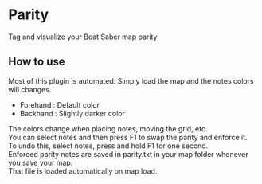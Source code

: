 # Parity
Tag and visualize your Beat Saber map parity  
## How to use
Most of this plugin is automated. Simply load the map and the notes colors will changes.  
- Forehand : Default color
- Backhand : Slightly darker color

The colors change when placing notes, moving the grid, etc.  
You can select notes and then press F1 to swap the parity and enforce it.  
To undo this, select notes, press and hold F1 for one second.  
Enforced parity notes are saved in parity.txt in your map folder whenever you save your map.  
That file is loaded automatically on map load.  
